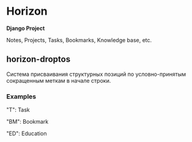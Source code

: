 # Horizon

**Django Project**

Notes, Projects, Tasks, Bookmarks, Knowledge base, etc.

## horizon-droptos

Система присваивания структурных позиций по условно-принятым сокращенным меткам в начале строки.

### Examples

"T": Task

"BM": Bookmark

"ED": Education
